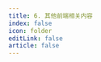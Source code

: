 ```yaml
---
title: 6. 其他前端相关内容
index: false
icon: folder
editLink: false
article: false
---
```

<AutoCatalog />
